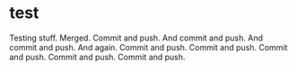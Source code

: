 test
====

Testing stuff. Merged. Commit and push. And commit and push. And commit and push. And again.
Commit and push. Commit and push. Commit and push. Commit and push. Commit and push. 